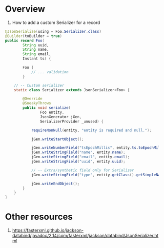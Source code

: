 # Overview
1. How to add a custom Serializer for a record


```java
@JsonSerialize(using = Foo.Serializer.class)
@Builder(toBuilder = true)
public record Foo(
        String uuid,
        String name,
        String email,
        Instant ts) {

        Foo {
            // ... validation
        }

    // -- Custom serializer
    static class Serializer extends JsonSerializer<Foo> {

        @Override
        @SneakyThrows
        public void serialize(
                Foo entity,
                JsonGenerator jGen,
                SerializerProvider _unused) {

            requireNonNull(entity, "entity is required and null.");

            jGen.writeStartObject();

            jGen.writeNumberField("tsEpochMillis", entity.ts.toEpochMilli());
            jGen.writeStringField("name", entity.name);
            jGen.writeStringField("email", entity.email);
            jGen.writeStringField("uuid", entity.uuid);

            // -- Extra/synthetic field only for Serializer
            jGen.writeStringField("type", entity.getClass().getSimpleName());

            jGen.writeEndObject();
        }
    }
}
```


# Other resources
1. https://fasterxml.github.io/jackson-databind/javadoc/2.14/com/fasterxml/jackson/databind/JsonSerializer.html

